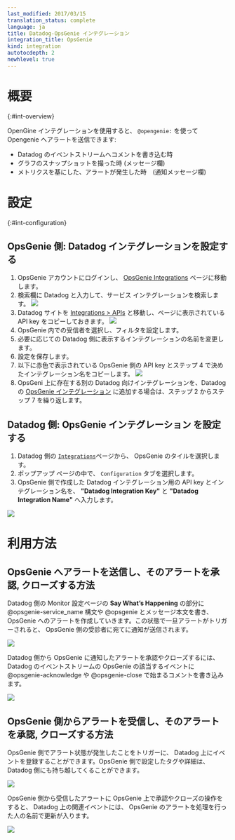 ```yaml
---
last_modified: 2017/03/15
translation_status: complete
language: ja
title: Datadog-OpsGenie インテグレーション
integration_title: OpsGenie
kind: integration
autotocdepth: 2
newhlevel: true
---
```


<!-- ## Overview
{:#int-overview}

Create alerts using @opsgenie:

  * From your event stream
  * By taking a snapshot
  * When a metric alert is triggered -->

# 概要
{:#int-overview}

OpenGine インテグレーションを使用すると、 `@opengenie:` を使って Opengenie へアラートを送信できます:

  * Datadog のイベントストリームへコメントを書き込む時
  * グラフのスナップショットを撮った時 (メッセージ欄)
  * メトリクスを基にした、アラートが発生した時　(通知メッセージ欄)


<!-- ## Configuration
{:#int-configuration}

### Create a Datadog integration in OpsGenie

  1. Log in to your OpsGenie account and go to the [OpsGenie Integrations][1] page.
  2. As seen below, filter for Datadog and click on the tile.
![][2]
  3. Enter your Datadog API key from the [Integrations > APIs page][3] in the dedicated field. The key looks like this:
![][4]
  4. Choose the recipients in OpsGenie and set up your filters.
  5. Change the name of the integration if necessary.
  6. Save the configuration.
  7. Copy the red key and the name. You will use this in Datadog.
![][5]
  8. Add more DataDog integrations on OpsGenie by going to the [OpsGenie Integrations][1] page and repeating the steps above.

#### List the integration(s) you made in OpsGenie in Datadog

  1. In Datadog, select the OpsGenie tile on [Account Integrations][6].
  2. In the dialog box that pops up, click on the Configuration tab.
  3. Paste the key(s) provided for each Datadog integration (created in OpsGenie) in the **"Datadog Integration Key"** field, and enter the **"Datadog Integration Name"**.
![][7]
-->

# 設定
{:#int-configuration}

## OpsGenie 側: Datadog インテグレーションを設定する

  1. OpsGenie アカウントにログインし、 [OpsGenie Integrations][1] ページに移動します。
  2. 検索欄に Datadog と入力して、サービス インテグレーションを検索します。
![][2]
  3. Datadog サイトを [Integrations > APIs][3] と移動し、ページに表示されている API key をコピーしておきます。
![][4]
  4. OpsGenie 内での受信者を選択し、フィルタを設定します。
  5. 必要に応じての Datadog 側に表示するインテグレーションの名前を変更します。
  6. 設定を保存します。
  7. 以下に赤色で表示されている OpsGenie 側の API key とステップ 4 で決めたインテグレーション名をコピーします。
![][5]
  8. OpsGeni 上に存在する別の Datadog 向けインテグレーションを、Datadog の [OpsGenie インテグレーション][1] に追加する場合は、ステップ 2 からステップ 7 を繰り返します。

## Datadog 側: OpsGenie インテグレーション を設定する

  1. Datadog 側の [`Integrations`](https://app.datadoghq.com/account/settings)ページから、 OpsGenie のタイルを選択します。
  2. ポップアップ ページの中で、 `Configuration` タブを選択します。
  3. OpsGenie 側で作成した Datadog インテグレーション用の API key とインテグレーション名を、 **"Datadog Integration Key"** と **"Datadog Integration Name"** へ入力します。

![][7]


<!-- ## How to Use Datadog and OpsGenie Together

### Create, acknowledge and close OpsGenie alerts from Datadog

Create an OpsGenie alert by putting @opsgenie-service_name or @opsgenie in the *Say What’s Happening* field, section 5, in the Edit Metric Alert. When this alert is triggered in Datadog, an alert will be sent to the recipients in your OpsGenie service.

![](/static/images/og_metric_alert.png)

Acknowledge or close OpsGenie alerts from Datadog using @opsgenie-acknowledge or @opsgenie-close mentions in the Comments field of an OpsGenie event in Datadog.
![](/static/images/dd_ack_og_alert.png)

### Receive, acknowledge and close Datadog alerts created by OpsGenie

Set-up alerts in OpsGenie. When that alert is triggered, an event will be created in Datadog. The tags and description field from the OpsGenie alert will be carried over to Datadog.

![](/static/images/og_create_alert_dd_updated.png)

Acknowledge and close OpsGenie alerts from OpsGenie. When you do this, the associated event in Datadog will be updated with the username of the person who closed this alert.

![](/static/images/og_closed_dd_updated.png) -->

# 利用方法

## OpsGenie へアラートを送信し、そのアラートを承認, クローズする方法

Datadog 側の Monitor 設定ページの **Say What’s Happening** の部分に @opsgenie-service_name 構文や @opsgenie とメッセージ本文を書き、 OpsGenie へのアラートを作成していきます。この状態で一旦アラートがトリガーされると、 OpsGenie 側の受診者に宛てに通知が送信されます。

![](/static/images/og_metric_alert.png)

Datadog 側から OpsGenie に通知したアラートを承認やクローズするには、 Datadog のイベントストリームの OpsGenie の該当するイベントに @opsgenie-acknowledge や @opsgenie-close で始まるコメントを書き込みます。

![](/static/images/dd_ack_og_alert.png)

## OpsGenie 側からアラートを受信し、そのアラートを承認, クローズする方法

OpsGenie 側でアラート状態が発生したことをトリガーに、 Datadog 上にイベントを登録することができます。OpsGenie 側で設定したタグや詳細は、Datadog 側にも持ち越してくることができます。

![](/static/images/og_create_alert_dd_updated.png)

OpsGenie 側から受信したアラートに OpsGenie 上で承認やクローズの操作をすると、 Datadog 上の関連イベントには、 OpsGenie のアラートを処理を行った人の名前で更新が入ります。

![](/static/images/og_closed_dd_updated.png)


[1]: https://www.opsgenie.com/integration/index
[2]: /static/images/opsgenie-int-index.png
[3]: https://app.datadoghq.com/account/settings#api
[4]: /static/images/where-is-dd-key.png
[5]: /static/images/opsgenie-add-api-key.png
[6]: https://app.datadoghq.com/account/settings
[7]: /static/images/datadog-add-opsgenie-key.png


